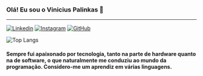 ### Olá! Eu sou o Vinicius Palinkas 👋

______________________________________________________________________________________________________

[![Linkedin](https://img.shields.io/badge/LinkedIn-0077B5?style=for-the-badge&logo=linkedin&logoColor=white)](https://www.linkedin.com/in/vinicius-palinkas/)
[![Instagram](https://img.shields.io/badge/Instagram-E4405F?style=for-the-badge&logo=instagram&logoColor=white)](https://www.instagram.com/vinipalinkas/)
[![GitHub](https://img.shields.io/badge/GitHub-100000?style=for-the-badge&logo=github&logoColor=white)](https://github.com/vinipalinkas/)

![Top Langs](https://github-readme-stats.vercel.app/api/top-langs/?username=vinipalinkas&size_weight=0.5&count_weight=0.5)


#### Sempre fui apaixonado por tecnologia, tanto na parte de hardware quanto na de software, o que naturalmente me conduziu ao mundo da programação. Considero-me um aprendiz em várias linguagens.
